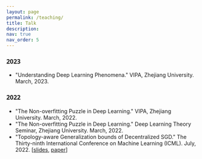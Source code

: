 ```yaml
---
layout: page
permalink: /teaching/
title: Talk
description: 
nav: true
nav_order: 5
---
```


### <span style="font-family: 'Open Sans';">2023</span>
- "Understanding Deep Learning Phenomena." VIPA, Zhejiang University. March, 2023.

### <span style="font-family: 'Open Sans';">2022</span>
- "The Non-overfitting Puzzle in Deep Learning." VIPA, Zhejiang University. March, 2022.
- "The Non-overfitting Puzzle in Deep Learning." Deep Learning Theory Seminar, Zhejiang University. March, 2022.
- "Topology-aware Generalization bounds of Decentralized SGD." The Thirty-ninth International Conference on Machine Learning (ICML). July, 2022. [[slides](https://github.com/Raiden-Zhu/Generalization-of-DSGD/blob/main/Slides_ICML2022_Generalization_of_D_SGD.pdf), [paper](https://arxiv.org/pdf/2206.12680)]

